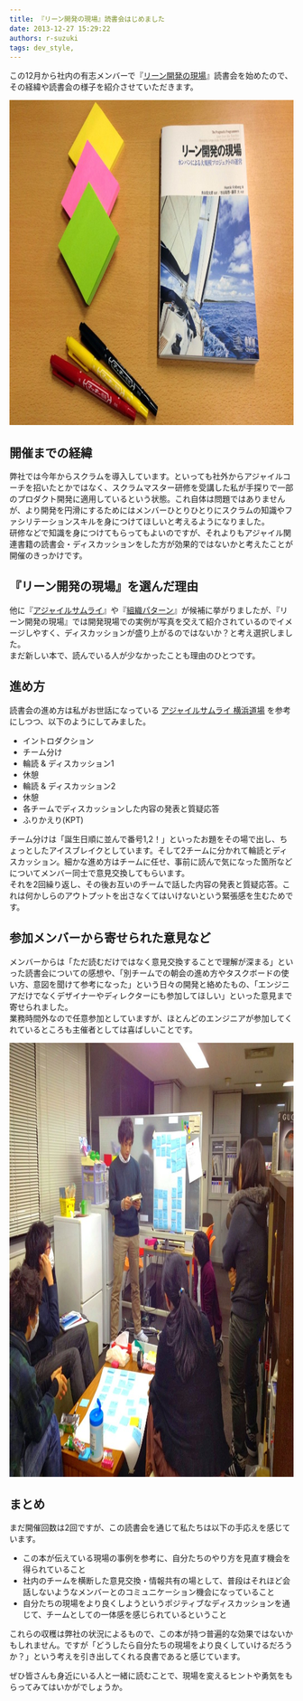 ```yaml
---
title: 『リーン開発の現場』読書会はじめました
date: 2013-12-27 15:29:22
authors: r-suzuki
tags: dev_style, 
---
```

<p>この12月から社内の有志メンバーで『<a href="http://lean-trenches.com">リーン開発の現場</a>』読書会を始めたので、その経緯や読書会の様子を紹介させていただきます。</p>

<!--more-->

<img src="/images/2013/12/IMG_0047-1024x575.jpg" alt="リーン開発の現場" width="1024" height="575" class="aligncenter size-large wp-image-573" />

<h2>開催までの経緯</h2>

<p>弊社では今年からスクラムを導入しています。といっても社外からアジャイルコーチを招いたとかではなく、スクラムマスター研修を受講した私が手探りで一部のプロダクト開発に適用しているという状態。これ自体は問題ではありませんが、より開発を円滑にするためにはメンバーひとりひとりにスクラムの知識やファシリテーションスキルを身につけてほしいと考えるようになりました。<br/>研修などで知識を身につけてもらってもよいのですが、それよりもアジャイル関連書籍の読書会・ディスカッションをした方が効果的ではないかと考えたことが開催のきっかけです。</p>

<h2>『リーン開発の現場』を選んだ理由</h2>

<p>他に『<a href="http://ssl.ohmsha.co.jp/cgi-bin/menu.cgi?ISBN=978-4-274-06856-0" target="_blank">アジャイルサムライ</a>』や『<a href="http://books.shoeisha.co.jp/book/b104831.html" target="_blank">組織パターン</a>』が候補に挙がりましたが、『リーン開発の現場』では開発現場での実例が写真を交えて紹介されているのでイメージしやすく、ディスカッションが盛り上がるのではないか？と考え選択しました。<br />
まだ新しい本で、読んでいる人が少なかったことも理由のひとつです。</p>

<h2>進め方</h2>

<p>読書会の進め方は私がお世話になっている <a href="https://github.com/agile-samurai-ja/support/wiki/Readingagilesamuraiinyokohama">アジャイルサムライ 横浜道場</a> を参考にしつつ、以下のようにしてみました。</p>

<ul>
<li>イントロダクション</li>
<li>チーム分け</li>
<li>輪読 &amp; ディスカッション1</li>
<li>休憩</li>
<li>輪読 &amp; ディスカッション2</li>
<li>休憩</li>
<li>各チームでディスカッションした内容の発表と質疑応答</li>
<li>ふりかえり(KPT)</li>
</ul>

<p>チーム分けは「誕生日順に並んで番号1,2！」といったお題をその場で出し、ちょっとしたアイスブレイクとしています。そして2チームに分かれて輪読とディスカッション。細かな進め方はチームに任せ、事前に読んで気になった箇所などについてメンバー同士で意見交換してもらいます。<br/>それを2回繰り返し、その後お互いのチームで話した内容の発表と質疑応答。これは何かしらのアウトプットを出さなくてはいけないという緊張感を生むためです。</p>

<h2>参加メンバーから寄せられた意見など</h2>

<p>メンバーからは「ただ読むだけではなく意見交換することで理解が深まる」といった読書会についての感想や、「別チームでの朝会の進め方やタスクボードの使い方、意図を聞けて参考になった」という日々の開発と絡めたもの、「エンジニアだけでなくデザイナーやディレクターにも参加してほしい」といった意見まで寄せられました。<br />
業務時間外なので任意参加としていますが、ほとんどのエンジニアが参加してくれているところも主催者としては喜ばしいことです。</p>

<img src="/images/2013/12/IMG_4554-3-1024x768.jpg" alt="発表の様子" width="1024" height="768" class="aligncenter size-large wp-image-558" title="発表の様子" />

<h2>まとめ</h2>

<p>まだ開催回数は2回ですが、この読書会を通じて私たちは以下の手応えを感じています。</p>

<ul>
<li>この本が伝えている現場の事例を参考に、自分たちのやり方を見直す機会を得られていること</li>
<li>社内のチームを横断した意見交換・情報共有の場として、普段はそれほど会話しないようなメンバーとのコミュニケーション機会になっていること</li>
<li>自分たちの現場をより良くしようというポジティブなディスカッションを通じて、チームとしての一体感を感じられているということ</li>
</ul>

<p>これらの収穫は弊社の状況によるもので、この本が持つ普遍的な効果ではないかもしれません。ですが「どうしたら自分たちの現場をより良くしていけるだろうか？」という考えを引き出してくれる良書であると感じています。</p>

<p>ぜひ皆さんも身近にいる人と一緒に読むことで、現場を変えるヒントや勇気をもらってみてはいかがでしょうか。</p>
